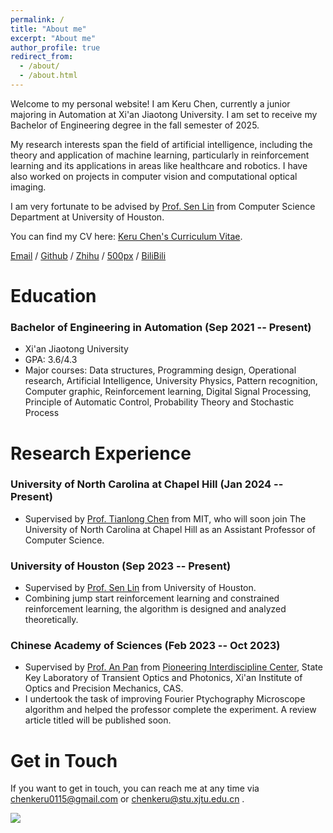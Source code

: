 ```yaml
---
permalink: /
title: "About me"
excerpt: "About me"
author_profile: true
redirect_from: 
  - /about/
  - /about.html
---
```


Welcome to my personal website! I am Keru Chen, currently a junior majoring in Automation at Xi'an Jiaotong University. I am set to receive my Bachelor of Engineering degree in the fall semester of 2025. 

My research interests span the field of artificial intelligence, including the theory and application of machine learning, particularly in reinforcement learning and its applications in areas like healthcare and robotics. I have also worked on projects in computer vision and computational optical imaging.

I am very fortunate to be advised by [Prof. Sen Lin](https://slin70.github.io/) from Computer Science Department at University of Houston.

You can find my CV here: [Keru Chen's Curriculum Vitae](../assets/CV.pdf).

[Email](chenkeru0115@gmail.com) / [Github](CLIVERCHEN) / [Zhihu](https://www.zhihu.com/people/chen-ke-ru-46) / [500px](https://500px.com.cn/community/user-details/1399dc72d47cfb674f14f7095df897789?mine=1) / [BiliBili](https://space.bilibili.com/349627502?spm_id_from=333.1007.0.0)

# Education
### Bachelor of Engineering in Automation (Sep 2021 -- Present)
* Xi'an Jiaotong University
* GPA: 3.6/4.3
* Major courses: Data structures, Programming design, Operational research, Artificial Intelligence, University Physics, Pattern recognition, Computer graphic, Reinforcement learning, Digital Signal Processing, Principle of Automatic Control, Probability Theory and Stochastic Process

# Research Experience
### University of North Carolina at Chapel Hill (Jan 2024 -- Present)
* Supervised by [Prof. Tianlong Chen](https://tianlong-chen.github.io/) from MIT, who will soon join The University of North Carolina at Chapel Hill as an Assistant Professor of Computer Science.

### University of Houston (Sep 2023 -- Present)
* Supervised by [Prof. Sen Lin](https://slin70.github.io/) from University of Houston.
* Combining jump start reinforcement learning and constrained reinforcement learning, the algorithm is designed and analyzed theoretically.

### Chinese Academy of Sciences (Feb 2023 -- Oct 2023)
* Supervised by [Prof. An Pan](http://www.piclaboratory.com/col.jsp?id=113) from [Pioneering Interdiscipline Center](http://www.piclaboratory.com/), State Key Laboratory of Transient Optics and Photonics, Xi'an Institute of Optics and Precision Mechanics, CAS.
* I undertook the task of improving Fourier Ptychography Microscope algorithm and helped the professor complete the experiment. A review article titled will be published soon.

# Get in Touch
If you want to get in touch, you can reach me at any time via chenkeru0115@gmail.com or chenkeru@stu.xjtu.edu.cn .

<a href="https://clustrmaps.com/site/1bxu0" title="Visit tracker"><img src="//www.clustrmaps.com/map_v2.png?d=CUeW8GoaI6RpnTxJlJEAsietKXCiiLAPDkyiG2YeKx0&cl=ffffff"></a>

